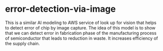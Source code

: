 # error-detection-via-image
This is a similar AI modeling to AWS service of look up for vision that helps to detect error of chip by image capture. The idea of this model is to show that we can detect error in fabrication phase of the manufacturing process of semiconductor that leads to reduction in waste. It increases efficiency of the supply chain. 
